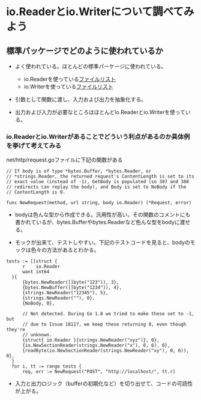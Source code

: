 # io.Readerとio.Writerについて調べてみよう
## 標準パッケージでどのように使われているか
* よく使われている。ほとんどの標準パーケージに使われている。
  - io.Readerを使っている[ファイルリスト](ioReaderList.md)
  - io.Writerを使っている[ファイルリスト](ioWriterList.md)

* 引数として関数に渡し、入力および出力を抽象化する。
* 出力および入力が必要なところはほとんどio.Readerとio.Writerを使っている。

### io.Readerとio.Writerがあることでどういう利点があるのか具体例を挙げて考えてみる
net/http/request.goファイルに下記の関数がある

```
// If body is of type *bytes.Buffer, *bytes.Reader, or
// *strings.Reader, the returned request's ContentLength is set to its
// exact value (instead of -1), GetBody is populated (so 307 and 308
// redirects can replay the body), and Body is set to NoBody if the
// ContentLength is 0.

func NewRequest(method, url string, body io.Reader) (*Request, error)
```

  * bodyは色んな型から作成できる。汎用性が高い。その関数のコメントにも書かれているが、bytes.Bufferやbytes.Readerなど色んな型をbodyに渡せる。

  * モックが出来て、テストしやすい。下記のテストコードを見ると、bodyのモックは色々の方法があるとわかる。
  ```
  tests := []struct {
		r    io.Reader
		want int64
	}{
		{bytes.NewReader([]byte("123")), 3},
		{bytes.NewBuffer([]byte("1234")), 4},
		{strings.NewReader("12345"), 5},
		{strings.NewReader(""), 0},
		{NoBody, 0},

		// Not detected. During Go 1.8 we tried to make these set to -1, but
		// due to Issue 18117, we keep these returning 0, even though they're
		// unknown.
		{struct{ io.Reader }{strings.NewReader("xyz")}, 0},
		{io.NewSectionReader(strings.NewReader("x"), 0, 6), 0},
		{readByte(io.NewSectionReader(strings.NewReader("xy"), 0, 6)), 0},
	}
	for i, tt := range tests {
		req, err := NewRequest("POST", "http://localhost/", tt.r)
  ```

  * 入力と出力ロジック（bufferの初期化など）を切り出せて、コードの可読性が上がる。
